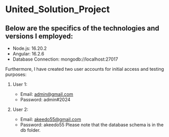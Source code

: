 # United_Solution_Project
## Below are the specifics of the technologies and versions I employed:
- Node.js: 16.20.2
- Angular: 16.2.6
- Database Connection: mongodb://localhost:27017

Furthermore, I have created two user accounts for initial access and testing purposes:

1. User 1:
   - Email: admin@gmail.com
   - Password: admin#2024

2. User 2:
   - Email: akeedo55@gmail.com
   - Password: akeedo55
Please note that the database schema is in the db folder.
